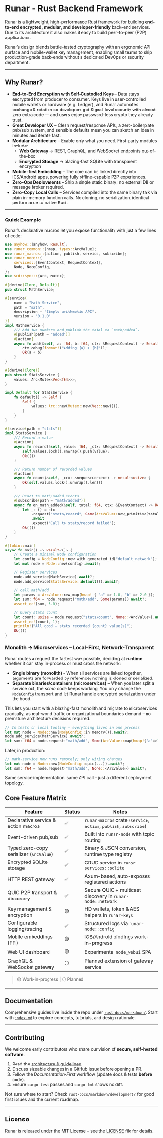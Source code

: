 # Runar ‑ Rust Backend Framework

Runar is a lightweight, high-performance Rust framework for building **end-to-end encrypted, modular, and developer-friendly** back-end services. Due to its architecture it also makes it easy to build peer-to-peer (P2P) applications.

Runar’s design blends battle-tested cryptography with an ergonomic API surface and mobile-wallet key management, enabling small teams to ship production-grade back-ends without a dedicated DevOps or security department.

---

## Why Runar?

* **End-to-End Encryption with Self-Custodied Keys** – Data stays encrypted from producer to consumer. Keys live in user-controlled mobile wallets or hardware (e.g. Ledger), and Runar automates exchange & rotation so developers get Signal-level security with almost zero extra code — and users enjoy password-less crypto they already trust.
* **Great Developer UX** – Clean request/response APIs, a zero-boilerplate pub/sub system, and sensible defaults mean you can sketch an idea in minutes and iterate fast.
* **Modular Architecture** – Enable only what you need.  First-party modules include:
  * **Web Gateway** → REST, GraphQL, and WebSocket endpoints out-of-the-box
  * **Encrypted Storage** → blazing-fast SQLite with transparent encryption
* **Mobile-first Embedding** – The core can be linked directly into iOS/Android apps, powering fully offline-capable P2P experiences.
* **Zero-Ops Deployments** – Ship a single static binary; no external DB or message broker required.
* **Zero-Copy Local Calls** – Services compiled into the same binary talk via plain in-memory function calls. No cloning, no serialization, identical performance to native Rust.

---

### Quick Example

Runar’s declarative macros let you expose functionality with just a few lines of code:

```rust
use anyhow::{anyhow, Result};
use runar_common::{hmap, types::ArcValue};
use runar_macros::{action, publish, service, subscribe};
use runar_node::{
    services::{EventContext, RequestContext},
    Node, NodeConfig,
};
use std::sync::{Arc, Mutex};

#[derive(Clone, Default)]
pub struct MathService;

#[service(
    name = "Math Service",
    path = "math",
    description = "Simple arithmetic API",
    version = "0.1.0"
)]
impl MathService {
    /// Add two numbers and publish the total to `math/added`.
    #[publish(path = "added")]
    #[action]
    async fn add(&self, a: f64, b: f64, ctx: &RequestContext) -> Result<f64> {
        ctx.debug(format!("Adding {a} + {b}"));
        Ok(a + b)
    }
}

#[derive(Clone)]
pub struct StatsService {
    values: Arc<Mutex<Vec<f64>>>,
}

impl Default for StatsService {
    fn default() -> Self {
        Self {
            values: Arc::new(Mutex::new(Vec::new())),
        }
    }
}

#[service(path = "stats")]
impl StatsService {
    /// Record a value
    #[action]
    async fn record(&self, value: f64, _ctx: &RequestContext) -> Result<()> {
        self.values.lock().unwrap().push(value);
        Ok(())
    }

    /// Return number of recorded values
    #[action]
    async fn count(&self, _ctx: &RequestContext) -> Result<usize> {
        Ok(self.values.lock().unwrap().len())
    }

    /// React to math/added events
    #[subscribe(path = "math/added")]
    async fn on_math_added(&self, total: f64, ctx: &EventContext) -> Result<()> {
        let _: () = ctx
            .request("stats/record", Some(ArcValue::new_primitive(total)))
            .await
            .expect("Call to stats/record failed");
        Ok(())
    }
}

#[tokio::main]
async fn main() -> Result<()> {
    // Create a minimal Node configuration
    let config = NodeConfig::new_with_generated_id("default_network");
    let mut node = Node::new(config).await?;

    // Register services
    node.add_service(MathService).await?;
    node.add_service(StatsService::default()).await?;

    // call math/add
    let params = ArcValue::new_map(hmap! { "a" => 1.0, "b" => 2.0 });
    let sum: f64 = node.request("math/add", Some(params)).await?;
    assert_eq!(sum, 3.0);

    // Query stats count
    let count: usize = node.request("stats/count", None::<ArcValue>).await?;
    assert_eq!(count, 1);
    println!("All good – stats recorded {count} value(s)");
    Ok(())
}
```

### Monolith → Microservices – Local-First, Network-Transparent

Runar routes a request the fastest way possible, deciding at **runtime** whether it can stay in-process or must cross the network:

* **Single binary (monolith)** – When all services are linked together, arguments are forwarded by reference; nothing is cloned or serialized.
* **Separate binaries/containers (microservices)** – When you later split a service out, the *same* code keeps working. You only change the `NodeConfig` transport and let Runar handle encrypted serialization under the hood.

This lets you start with a blazing-fast monolith and migrate to microservices gradually, as real-world traffic or organizational boundaries demand – no premature architecture decisions required.

```rust
// In tests or local tooling – everything lives in one process
let mut node = Node::new(NodeConfig::in_memory()).await?;
node.add_service(MathService).await?;
let sum: f64 = node.request("math/add", Some(ArcValue::map(hmap!{"a"=>1.0,"b"=>2.0}))).await?;
```

Later, in production:

```rust
// math-service now runs remotely; only wiring changes
let mut node = Node::new(NodeConfig::quic(...)).await?;
let sum: f64 = node.request("math/add", None::<ArcValue>).await?;
```

Same service implementation, same API call – just a different deployment topology.

## Core Feature Matrix

| Feature | Status | Notes |
| ------- | ------ | ----- |
| Declarative service & action macros | ✅ | `runar-macros` crate (`service`, `action`, `publish`, `subscribe`) |
| Event-driven pub/sub | ✅ | Built into `runar-node` with topic routing |
| Typed zero-copy serializer (`ArcValue`) | ✅ | Binary & JSON conversion, runtime type registry |
| Encrypted SQLite storage | ✅ | CRUD service in `runar-services::sqlite` |
| HTTP REST gateway | ✅ | Axum-based, auto-exposes registered actions |
| QUIC P2P transport & discovery | ✅ | Secure QUIC + multicast discovery in `runar-node::network` |
| Key management & encryption |  🟡 | HD wallets, token & AES helpers in `runar-keys` |
| Configurable logging/tracing | ✅ | Structured logs via `runar-node::config` |
| Mobile embeddings (FFI) | 🟡 | iOS/Android bindings work-in-progress |
| Web UI dashboard | 🟡 | Experimental `node_webui` SPA |
| GraphQL & WebSocket gateway | ⚪ | Planned extension of gateway service |

> 🟡 Work-in-progress  |  ⚪ Planned

---

## Documentation

Comprehensive guides live inside the repo under [`rust-docs/markdown/`](rust-docs/markdown/).
Start with [`index.md`](rust-docs/markdown/index.md) to explore concepts, tutorials, and design rationale.

---

## Contributing

We welcome early contributors who share our vision of **secure, self-hosted software**.

1. Read the [architecture & guidelines](rust-docs/markdown/core/architecture.md).
2. Discuss sizeable changes in a GitHub issue before opening a PR.
3. Follow the *Documentation-First* workflow (update docs & tests **before** code).
4. Ensure `cargo test` passes and `cargo fmt` shows no diff.

Not sure where to start?  Check `rust-docs/markdown/development/` for good first issues and the current roadmap.

---

## License

Runar is released under the MIT License – see the [LICENSE](LICENSE) file for details.
